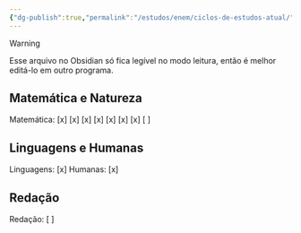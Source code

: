 ```yaml
---
{"dg-publish":true,"permalink":"/estudos/enem/ciclos-de-estudos-atual/","updated":"2025-03-08T18:09:44.588-03:00"}
---
```


> [!warning]
> Esse arquivo no Obsidian só fica legível no modo leitura, então é melhor editá-lo em outro programa.

## Matemática e Natureza

Matemática: [x] [x] [x] [x] [x] [x] [x] [ ]

## Linguagens e Humanas

Linguagens: [x] 
Humanas:    [x] 

## Redação

Redação:    [ ] 
